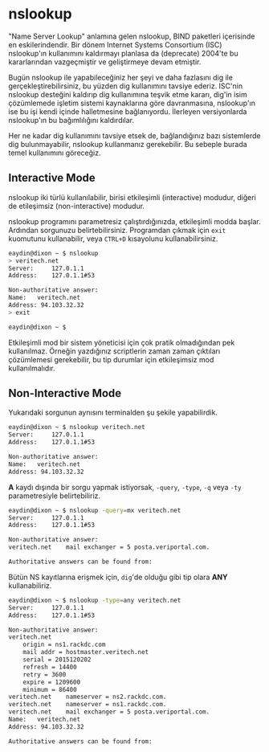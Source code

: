 # nslookup

"Name Server Lookup" anlamına gelen nslookup, BIND paketleri içerisinde en eskilerindendir. Bir dönem Internet Systems Consortium (ISC) nslookup'ın kullanımını kaldırmayı planlasa da (deprecate) 2004'te bu kararlarından vazgeçmiştir ve geliştirmeye devam etmiştir.

Bugün nslookup ile yapabileceğiniz her şeyi ve daha fazlasını dig ile gerçekleştirebilirsiniz, bu yüzden dig kullanımını tavsiye ederiz. ISC'nin nslookup desteğini kaldırıp dig kullanımına teşvik etme kararı, dig'in isim çözümlemede işletim sistemi kaynaklarına göre davranmasına, nslookup'ın ise bu işi kendi içinde halletmesine bağlanıyordu. İlerleyen versiyonlarda nslookup'ın bu bağımlılığını kaldırdılar.

Her ne kadar dig kullanımını tavsiye etsek de, bağlandığınız bazı sistemlerde dig bulunmayabilir, nslookup kullanmanız gerekebilir. Bu sebeple burada temel kullanımını göreceğiz.

## Interactive Mode

nslookup iki türlü kullanılabilir, birisi etkileşimli (interactive) modudur, diğeri de etileşimsiz (non-interactive) modudur.

nslookup programını parametresiz çalıştırdığınızda, etkileşimli modda başlar. Ardından sorgunuzu belirtebilirsiniz. Programdan çıkmak için ```exit``` kuomutunu kullanabilir, veya ```CTRL+D``` kısayolunu kullanabilirsiniz.

```bash
eaydin@dixon ~ $ nslookup
> veritech.net
Server:		127.0.1.1
Address:	127.0.1.1#53

Non-authoritative answer:
Name:	veritech.net
Address: 94.103.32.32
> exit

eaydin@dixon ~ $ 
```

Etkileşimli mod bir sistem yöneticisi için çok pratik olmadığından pek kullanılmaz. Örneğin yazdığınız scriptlerin zaman zaman çıktıları çözümlemesi gerekebilir, bu tip durumlar için etkileşimsiz mod kullanılmalıdır.

## Non-Interactive Mode

Yukarıdaki sorgunun aynısını terminalden şu şekile yapabilirdik.

```bash
eaydin@dixon ~ $ nslookup veritech.net
Server:		127.0.1.1
Address:	127.0.1.1#53

Non-authoritative answer:
Name:	veritech.net
Address: 94.103.32.32
```

**A** kaydı dışında bir sorgu yapmak istiyorsak, ```-query```, ```-type```, ```-q``` veya ```-ty```  parametresiyle belirtebiliriz.

```bash
eaydin@dixon ~ $ nslookup -query=mx veritech.net
Server:		127.0.1.1
Address:	127.0.1.1#53

Non-authoritative answer:
veritech.net	mail exchanger = 5 posta.veriportal.com.

Authoritative answers can be found from:
```

Bütün NS kayıtlarına erişmek için, ```dig```'de olduğu gibi tip olara **ANY** kullanabiliriz.

```bash
eaydin@dixon ~ $ nslookup -type=any veritech.net
Server:		127.0.1.1
Address:	127.0.1.1#53

Non-authoritative answer:
veritech.net
	origin = ns1.rackdc.com
	mail addr = hostmaster.veritech.net
	serial = 2015120202
	refresh = 14400
	retry = 3600
	expire = 1209600
	minimum = 86400
veritech.net	nameserver = ns2.rackdc.com.
veritech.net	nameserver = ns1.rackdc.com.
veritech.net	mail exchanger = 5 posta.veriportal.com.
Name:	veritech.net
Address: 94.103.32.32

Authoritative answers can be found from:
```


